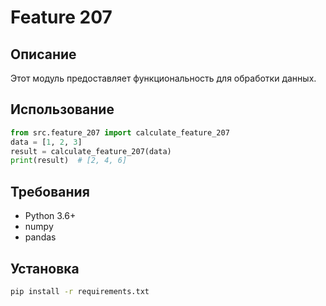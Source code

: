 # Feature 207
## Описание
Этот модуль предоставляет функциональность для обработки данных.
## Использование
```python
from src.feature_207 import calculate_feature_207
data = [1, 2, 3]
result = calculate_feature_207(data)
print(result)  # [2, 4, 6]
```
## Требования
- Python 3.6+
- numpy
- pandas
## Установка
```bash
pip install -r requirements.txt
```